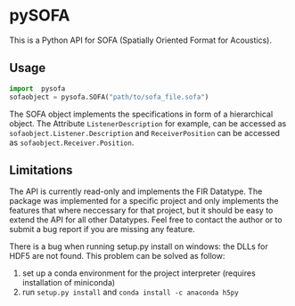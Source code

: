 # pySOFA
This is a Python API for SOFA (Spatially Oriented Format for Acoustics).

## Usage
```python
import  pysofa
sofaobject = pysofa.SOFA("path/to/sofa_file.sofa")
```

The SOFA object implements the specifications in form of a hierarchical object.
The Attribute `ListenerDescription` for example, can be accessed as `sofaobject.Listener.Description` 
and `ReceiverPosition` can be accessed as `sofaobject.Receiver.Position`.

## Limitations
The API is currently read-only and implements the FIR Datatype. The package was implemented for a specific project and only implements the features that where neccessary for that project, but it should be easy to extend the API for all other Datatypes. Feel free to contact the author or to submit a bug report if you are missing any feature.

There is a bug when running setup.py install on windows: the DLLs for HDF5 are not found. This problem can be solved as follow:
1. set up a conda environment for the project interpreter (requires installation of miniconda)
2. run ```setup.py install``` and ```conda install -c anaconda h5py```
